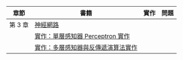 | 章節 | 書籍                     | 實作       | 問題                           |
|----|------------------------------|------------|------------------------------------|
| 第 3 章  | [神經網路](neural.md)      |  |                                    |
|  | [實作：單層感知器 Perceptron 實作](perceptron.md)      |  |                                    |
|  | [實作：多層感知器與反傳遞演算法實作](backprop.md)      |  |                                    |
